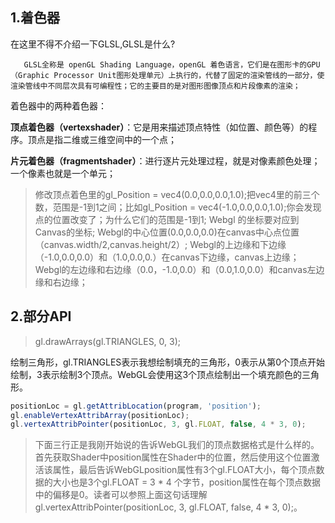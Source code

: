 ## 1.着色器
在这里不得不介绍一下GLSL,GLSL是什么?

       GLSL全称是 openGL Shading Language，openGL 着色语言，它们是在图形卡的GPU （Graphic Processor Unit图形处理单元）上执行的，代替了固定的渲染管线的一部分，使渲染管线中不同层次具有可编程性；它的主要目的是对图形图像顶点和片段像素的渲染；

 

着色器中的两种着色器：

**顶点着色器（vertexshader）**：它是用来描述顶点特性（如位置、颜色等）的程序。顶点是指二维或三维空间中的一个点；

**片元着色器（fragmentshader）**：进行逐片元处理过程，就是对像素颜色处理；一个像素也就是一个单元；


> 修改顶点着色里的gl_Position = vec4(0.0,0.0,0.0,1.0);把vec4里的前三个数，范围是-1到1之间；比如gl_Position = vec4(-1.0,0.0,0.0,1.0);你会发现点的位置改变了；为什么它们的范围是-1到1;
Webgl 的坐标要对应到Canvas的坐标;
Webgl的中心位置(0.0,0.0,0.0)在canvas中心点位置（canvas.width/2,canvas.height/2）;
Webgl的上边缘和下边缘（-1.0,0.0,0.0）和（1.0,0.0,0.）在canvas下边缘，canvas上边缘；
Webgl的左边缘和右边缘（0.0，-1.0,0.0）和（0.0,1.0,0.0）和canvas左边缘和右边缘；

## 2.部分API
> gl.drawArrays(gl.TRIANGLES, 0, 3);

  绘制三角形，gl.TRIANGLES表示我想绘制填充的三角形，0表示从第0个顶点开始绘制，3表示绘制3个顶点。WebGL会使用这3个顶点绘制出一个填充颜色的三角形。

```javascript
positionLoc = gl.getAttribLocation(program, 'position');
gl.enableVertexAttribArray(positionLoc);
gl.vertexAttribPointer(positionLoc, 3, gl.FLOAT, false, 4 * 3, 0);
```
>下面三行正是我刚开始说的告诉WebGL我们的顶点数据格式是什么样的。首先获取Shader中position属性在Shader中的位置，然后使用这个位置激活该属性，最后告诉WebGLposition属性有3个gl.FLOAT大小，每个顶点数据的大小也是3个gl.FLOAT = 3 * 4 个字节，position属性在每个顶点数据中的偏移是0。读者可以参照上面这句话理解gl.vertexAttribPointer(positionLoc, 3, gl.FLOAT, false, 4 * 3, 0);。